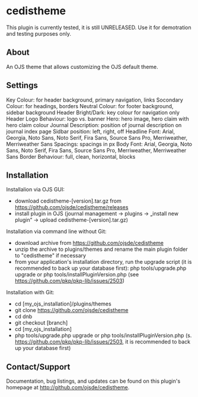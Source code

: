 # cedistheme

This plugin is currently tested, it is still UNRELEASED. Use it for demotration and testing purposes only. 

## About

An OJS theme that allows customizing the OJS default theme. 

## Settings

Key Colour: for header background, primary navigation, links
Socondary Colour: for headings, borders
Neutral Colour: for footer background, sidebar background
Header Bright/Dark: key colour for navigation only
Header Logo Behaviour: logo vs. banner
Hero: hero image, hero claim with hero claim colour
Journal Description: position of journal description on journal index page
Sidbar position: left, right, off
Headline Font: Arial, Georgia, Noto Sans, Noto Serif, Fira Sans, Source Sans Pro, Merriweather, Merriweather Sans
Spacings: spacings in px
Body Font: Arial, Georgia, Noto Sans, Noto Serif, Fira Sans, Source Sans Pro, Merriweather, Merriweather Sans
Border Behaviour: full, clean, horizontal, blocks

## Installation

Installalion via OJS GUI:
 - download cedistheme-[version].tar.gz from https://github.com/ojsde/cedistheme/releases
 - install plugin in OJS (journal management -> plugins -> „install new plugin“ -> upload cedistheme-[version].tar.gz)
 
Installation via command line without Git:
 - download archive from https://github.com/ojsde/cedistheme
 - unzip the archive to plugins/themes and rename the main plugin folder to "cedistheme" if necessary
 - from your application's installation directory, run the upgrade script (it is recommended to back up your database first): 
   php tools/upgrade.php upgrade or php tools/installPluginVersion.php (see https://github.com/pkp/pkp-lib/issues/2503)

Installation with Git:
 - cd [my_ojs_installation]/plugins/themes
 - git clone https://github.com/ojsde/cedistheme
 - cd dnb
 - git checkout [branch]
 - cd [my_ojs_installation]
 - php tools/upgrade.php upgrade or php tools/installPluginVersion.php (s. https://github.com/pkp/pkp-lib/issues/2503, it is recommended to back up your database first)

Contact/Support
---------------
Documentation, bug listings, and updates can be found on this plugin's homepage
at <http://github.com/ojsde/cedistheme>.

